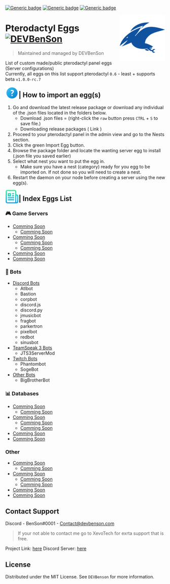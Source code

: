 [![Generic badge](https://img.shields.io/badge/Downloads-1.2K-Green.svg)](https://shields.io/)
[![Generic badge](https://img.shields.io/badge/Pterodactyl-0.7-orange.svg)](https://shields.io/)
[![Generic badge](https://img.shields.io/badge/Pterodactyl-1.0-blue.svg)](https://shields.io/)

<img src="images/icon.png" align="right" />

# Pterodactyl Eggs [![DEVBenSon](https://cdn.rawgit.com/sindresorhus/awesome/d7305f38d29fed78fa85652e3a63e154dd8e8829/media/badge.svg)](https://shop.xevotech.com)
> Maintained and managed by DEVBenSon

List of custom made/public pterodactyl panel eggs (Server configurations) <br>
Currently, all eggs on this list support pterodactyl `0.6` - least + supports beta `v1.0.0-rc.7`

<img src="images/help.png" align="left" alt="Logo" width="42" height="42" />

## | How to import an egg(s)

1. Go and download the latest release package or download any individual of the .json files located in the folders below.
      * Download .json files = (right-click the `raw` button press `CTRL` + `S` to save file.)
      * Downloading release packages ( Link )
2. Proceed to your pterodactyl panel in the admin view and go to the Nests section.
3. Click the green Import Egg button.
4. Browse the package folder and locate the wanting server egg to install  (.json file you saved earlier)
5. Select what nest you want to put the egg in.
      * Make sure you have a nest (category) ready for you egg to be imported on. If not done so you will need to create a nest.
6. Restart the daemon on your node before creating a server using the new egg(s).


<img src="images/list.png" align="left" alt="Logo" width="42" height="42" />

## | Index Eggs List

### 🎮 Game Servers
* [Comming Soon](#about-the-project)
  * [Comming Soon](#built-with)
* [Comming Soon](#getting-started)
  * [Comming Soon](#prerequisites)
  * [Comming Soon](#installation)
* [Comming Soon](#usage)
* [Comming Soon](#roadmap)

### 🤖 Bots
* [Discord Bots](https://github.com/DEVBenSon/pterodactyl-eggs/tree/main/Eggs-Pack/%5B%F0%9F%A4%96%5D%20Bots/Discord%20Bots)
  * Atlbot
  * Bastion
  * corpbot
  * discord.js
  * discord.py
  * jmusicbot
  * fragbot
  * parkertron
  * pixelbot
  * redbot
  * sinusbot
* [TeamSpeak 3 Bots](https://github.com/DEVBenSon/pterodactyl-eggs/tree/main/Eggs-Pack/%5B%F0%9F%A4%96%5D%20Bots/TeamSpeak%203%20Bots)
  * JTS3ServerMod
* [Twitch Bots](https://github.com/DEVBenSon/pterodactyl-eggs/tree/main/Eggs-Pack/%5B%F0%9F%A4%96%5D%20Bots/Twitch%20Bots)
  * Phantombot
  * SogeBot
* [Other Bots](https://github.com/DEVBenSon/pterodactyl-eggs/tree/main/Eggs-Pack/%5B%F0%9F%A4%96%5D%20Bots/Other%20Bots)
  * BigBrotherBot

### 📊 Databases
* [Comming Soon](#about-the-project)
  * [Comming Soon](#built-with)
* [Comming Soon](#getting-started)
  * [Comming Soon](#prerequisites)
  * [Comming Soon](#installation)
* [Comming Soon](#usage)
* [Comming Soon](#roadmap)

### Other
* [Comming Soon](#about-the-project)
  * [Comming Soon](#built-with)
* [Comming Soon](#getting-started)
  * [Comming Soon](#prerequisites)
  * [Comming Soon](#installation)
* [Comming Soon](#usage)
* [Comming Soon](#roadmap)


<!-- CONTACT -->
## Contact Support

Discord - BenSon#0001 - Contact@devbenson.com
> If your not able to contact me go to XevoTech for exrta support that is free.

Project Link: [here](https://github.com/DEVBenSon/pterodactyl-eggs)
Discord Server: [here](https://discord.gg/M9wdwwf)


<!-- LICENSE -->
## License

Distributed under the MIT License. See `DEVBenson` for more information.
